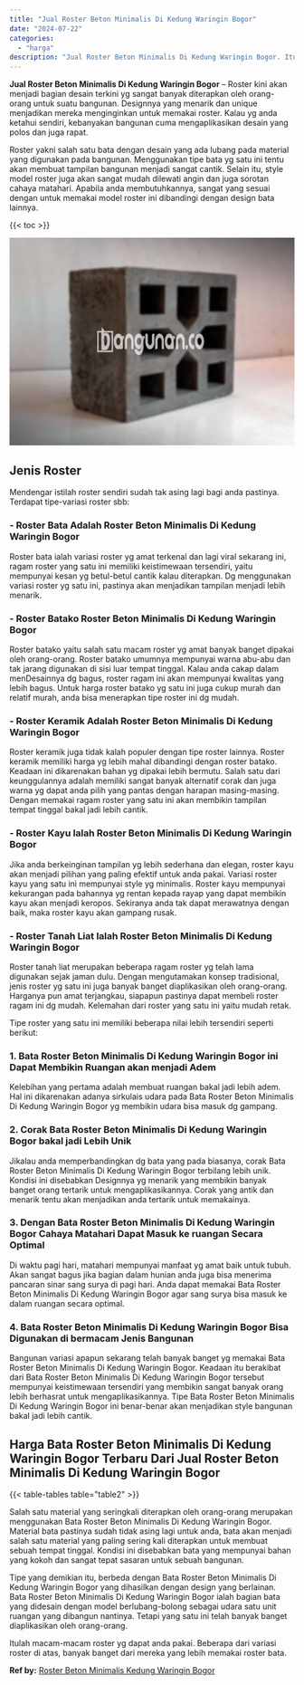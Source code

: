 ```yaml
---
title: "Jual Roster Beton Minimalis Di Kedung Waringin Bogor"
date: "2024-07-22"
categories: 
  - "harga"
description: "Jual Roster Beton Minimalis Di Kedung Waringin Bogor. Itulah macam-macam roster yg dapat anda pakai. Beberapa dari variasi roster di atas, banyak banget dari..."
---
```


**Jual Roster Beton Minimalis Di Kedung Waringin Bogor** – Roster kini akan menjadi bagian desain terkini yg sangat banyak diterapkan oleh orang-orang untuk suatu bangunan. Designnya yang menarik dan unique menjadikan mereka menginginkan untuk memakai roster. Kalau yg anda ketahui sendiri, kebanyakan bangunan cuma mengaplikasikan desain yang polos dan juga rapat.

Roster yakni salah satu bata dengan desain yang ada lubang pada material yang digunakan pada bangunan. Menggunakan tipe bata yg satu ini tentu akan membuat tampilan bangunan menjadi sangat cantik. Selain itu, style model roster juga akan sangat mudah dilewati angin dan juga sorotan cahaya matahari. Apabila anda membutuhkannya, sangat yang sesuai dengan untuk memakai model roster ini dibandingi dengan design bata lainnya.

{{< toc >}}

![Jual Roster Beton Minimalis Di Kedung Waringin Bogor](/images/bata-roster-minimalis-18.png)

## Jenis Roster

Mendengar istilah roster sendiri sudah tak asing lagi bagi anda pastinya. Terdapat tipe-variasi roster sbb:

### \- Roster Bata Adalah Roster Beton Minimalis Di Kedung Waringin Bogor

Roster bata ialah variasi roster yg amat terkenal dan lagi viral sekarang ini, ragam roster yang satu ini memiliki keistimewaan tersendiri, yaitu mempunyai kesan yg betul-betul cantik kalau diterapkan. Dg menggunakan variasi roster yg satu ini, pastinya akan menjadikan tampilan menjadi lebih menarik.

### \- Roster Batako Roster Beton Minimalis Di Kedung Waringin Bogor

Roster batako yaitu salah satu macam roster yg amat banyak banget dipakai oleh orang-orang. Roster batako umumnya mempunyai warna abu-abu dan tak jarang digunakan di sisi luar tempat tinggal. Kalau anda cakap dalam menDesainnya dg bagus, roster ragam ini akan mempunyai kwalitas yang lebih bagus. Untuk harga roster batako yg satu ini juga cukup murah dan relatif murah, anda bisa menerapkan tipe roster ini dg mudah.

### \- Roster Keramik Adalah Roster Beton Minimalis Di Kedung Waringin Bogor

Roster keramik juga tidak kalah populer dengan tipe roster lainnya. Roster keramik memiliki harga yg lebih mahal dibandingi dengan roster batako. Keadaan ini dikarenakan bahan yg dipakai lebih bermutu. Salah satu dari keunggulannya adalah memiliki sangat banyak alternatif corak dan juga warna yg dapat anda pilih yang pantas dengan harapan masing-masing. Dengan memakai ragam roster yang satu ini akan membikin tampilan tempat tinggal bakal jadi lebih cantik.

### \- Roster Kayu Ialah Roster Beton Minimalis Di Kedung Waringin Bogor

Jika anda berkeinginan tampilan yg lebih sederhana dan elegan, roster kayu akan menjadi pilihan yang paling efektif untuk anda pakai. Variasi roster kayu yang satu ini mempunyai style yg minimalis. Roster kayu mempunyai kekurangan pada bahannya yg rentan kepada rayap yang dapat membikin kayu akan menjadi keropos. Sekiranya anda tak dapat merawatnya dengan baik, maka roster kayu akan gampang rusak.

### \- Roster Tanah Liat Ialah Roster Beton Minimalis Di Kedung Waringin Bogor

Roster tanah liat merupakan beberapa ragam roster yg telah lama digunakan sejak jaman dulu. Dengan mengutamakan konsep tradisional, jenis roster yg satu ini juga banyak banget diaplikasikan oleh orang-orang. Harganya pun amat terjangkau, siapapun pastinya dapat membeli roster ragam ini dg mudah. Kelemahan dari roster yang satu ini yaitu mudah retak.

Tipe roster yang satu ini memiliki beberapa nilai lebih tersendiri seperti berikut:

### 1\. Bata Roster Beton Minimalis Di Kedung Waringin Bogor ini Dapat Membikin Ruangan akan menjadi Adem

Kelebihan yang pertama adalah membuat ruangan bakal jadi lebih adem. Hal ini dikarenakan adanya sirkulais udara pada Bata Roster Beton Minimalis Di Kedung Waringin Bogor yg membikin udara bisa masuk dg gampang.

### 2\. Corak Bata Roster Beton Minimalis Di Kedung Waringin Bogor bakal jadi Lebih Unik

Jikalau anda memperbandingkan dg bata yang pada biasanya, corak Bata Roster Beton Minimalis Di Kedung Waringin Bogor terbilang lebih unik. Kondisi ini disebabkan Designnya yg menarik yang membikin banyak banget orang tertarik untuk mengaplikasikannya. Corak yang antik dan menarik tentu akan menjadikan anda tertarik untuk memakainya.

### 3\. Dengan Bata Roster Beton Minimalis Di Kedung Waringin Bogor Cahaya Matahari Dapat Masuk ke ruangan Secara Optimal

Di waktu pagi hari, matahari mempunyai manfaat yg amat baik untuk tubuh. Akan sangat bagus jika bagian dalam hunian anda juga bisa menerima pancaran sinar sang surya di pagi hari. Anda dapat memakai Bata Roster Beton Minimalis Di Kedung Waringin Bogor agar sang surya bisa masuk ke dalam ruangan secara optimal.

### 4\. Bata Roster Beton Minimalis Di Kedung Waringin Bogor Bisa Digunakan di bermacam Jenis Bangunan

Bangunan variasi apapun sekarang telah banyak banget yg memakai Bata Roster Beton Minimalis Di Kedung Waringin Bogor. Keadaan itu berakibat dari Bata Roster Beton Minimalis Di Kedung Waringin Bogor tersebut mempunyai keistimewaan tersendiri yang membikin sangat banyak orang lebih berhasrat untuk mengaplikasikannya. Tipe Bata Roster Beton Minimalis Di Kedung Waringin Bogor ini benar-benar akan menjadikan style bangunan bakal jadi lebih cantik.

## Harga Bata Roster Beton Minimalis Di Kedung Waringin Bogor Terbaru Dari Jual Roster Beton Minimalis Di Kedung Waringin Bogor

{{< table-tables table="table2" >}}

Salah satu material yang seringkali diterapkan oleh orang-orang merupakan menggunakan Bata Roster Beton Minimalis Di Kedung Waringin Bogor. Material bata pastinya sudah tidak asing lagi untuk anda, bata akan menjadi salah satu material yang paling sering kali diterapkan untuk membuat sebuah tempat tinggal. Kondisi ini disebabkan bata yang mempunyai bahan yang kokoh dan sangat tepat sasaran untuk sebuah bangunan.

Tipe yang demikian itu, berbeda dengan Bata Roster Beton Minimalis Di Kedung Waringin Bogor yang dihasilkan dengan design yang berlainan. Bata Roster Beton Minimalis Di Kedung Waringin Bogor ialah bagian bata yang didesain dengan model berlubang-bolong sebagai udara satu unit ruangan yang dibangun nantinya. Tetapi yang satu ini telah banyak banget diaplikasikan oleh orang-orang.

Itulah macam-macam roster yg dapat anda pakai. Beberapa dari variasi roster di atas, banyak banget dari mereka yang lebih memakai roster bata.

**Ref by:** [Roster Beton Minimalis Kedung Waringin Bogor](https://id.wikipedia.org/wiki/Roster)
